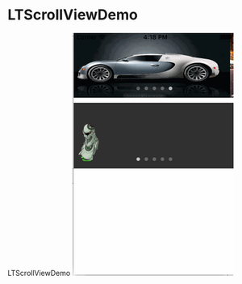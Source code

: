 # LTScrollViewDemo
LTScrollViewDemo
<img src="https://raw.githubusercontent.com/yelon21/LTScrollViewDemo/master/LTScrollViewDemo.gif" alt="演示图" style="max-width:100%;">
